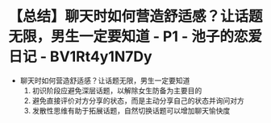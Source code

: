 # 【总结】聊天时如何营造舒适感？让话题无限，男生一定要知道 - P1 - 池子的恋爱日记 - BV1Rt4y1N7Dy

-   聊天时如何营造舒适感？让话题无限，男生一定要知道
    1.  初识阶段应避免深层话题，以解除女生防备为主要目的
    2.  避免直接评价对方分享的状态，而是主动分享自己的状态并询问对方
    3.  发散性思维有助于拓展话题，自然切换话题可以增加聊天愉快度
